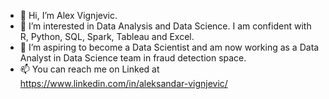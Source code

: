 - 👋 Hi, I’m Alex Vignjevic.
- 👀 I’m interested in Data Analysis and Data Science. I am confident with R, Python, SQL, Spark, Tableau and Excel.
- 🌱 I’m aspiring to become a Data Scientist and am now working as a Data Analyst in Data Science team in fraud detection space.
- 📫 You can reach me on Linked at https://www.linkedin.com/in/aleksandar-vignjevic/
<!---
alexvignjevic/alexvignjevic is a ✨ special ✨ repository because its `README.md` (this file) appears on your GitHub profile.
You can click the Preview link to take a look at your changes.
--->

